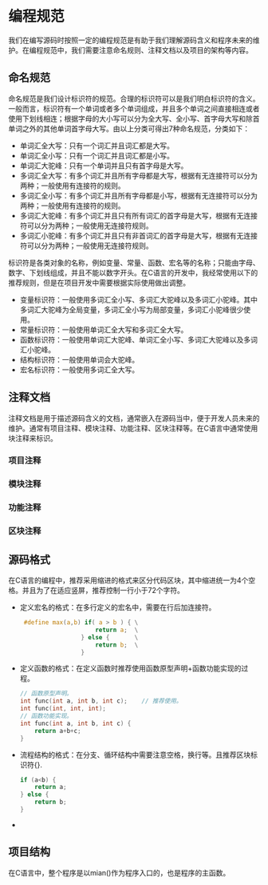 # 编程规范

我们在编写源码时按照一定的编程规范是有助于我们理解源码含义和程序未来的维护。在编程规范中，我们需要注意命名规则、注释文档以及项目的架构等内容。

## 命名规范

命名规范是我们设计标识符的规范。合理的标识符可以是我们明白标识符的含义。一般而言，标识符有一个单词或者多个单词组成，并且多个单词之间直接相连或者使用下划线相连；根据字母的大小写可以分为全大写、全小写、首字母大写和除首单词之外的其他单词首字母大写。由以上分类可得出7种命名规范，分类如下：

* 单词汇全大写：只有一个词汇并且词汇都是大写。
* 单词汇全小写：只有一个词汇并且词汇都是小写。
* 单词汇大驼峰：只有一个单词并且只有首字母是大写。
* 多词汇全大写：有多个词汇并且所有字母都是大写，根据有无连接符可以分为两种；一般使用有连接符的规则。
* 多词汇全小写：有多个词汇并且所有字母都是小写，根据有无连接符可以分为两种；一般使用有连接符的规则。
* 多词汇大驼峰：有多个词汇并且只有所有词汇的首字母是大写，根据有无连接符可以分为两种；一般使用无连接符规则。
* 多词汇小驼峰：有多个词汇并且只有非首词汇的首字母是大写，根据有无连接符可以分为两种；一般使用无连接符规则。

标识符是各类对象的名称，例如变量、常量、函数、宏名等的名称；只能由字母、数字、下划线组成，并且不能以数字开头。在C语言的开发中，我经常使用以下的推荐规则，但是在项目开发中需要根据实际使用做出调整。

* 变量标识符：一般使用多词汇全小写、多词汇大驼峰以及多词汇小驼峰。其中多词汇大驼峰为全局变量，多词汇全小写为局部变量，多词汇小驼峰很少使用。
* 常量标识符：一般使用单词汇全大写和多词汇全大写。
* 函数标识符：一般使用单词汇大驼峰、单词汇全小写、多词汇大驼峰以及多词汇小驼峰。
* 结构标识符：一般使用单词会大驼峰。
* 宏名标识符：一般使用多词汇全大写。

## 注释文档

注释文档是用于描述源码含义的文档，通常嵌入在源码当中，便于开发人员未来的维护。通常有项目注释、模块注释、功能注释、区块注释等。在C语言中通常使用块注释来标识。

### 项目注释

### 模块注释

### 功能注释

### 区块注释


## 源码格式

在C语言的编程中，推荐采用缩进的格式来区分代码区块，其中缩进统一为4个空格。并且为了在适应竖屏，推荐控制一行小于72个字符。

* 定义宏名的格式：在多行定义的宏名中，需要在行后加连接符。

   ```c
    #define max(a,b) if( a > b ) { \
                        return a;  \
                    } else {       \
                        return b;  \
                    }      

   ```

* 定义函数的格式：在定义函数时推荐使用函数原型声明+函数功能实现的过程。

  ```c
  // 函数原型声明。
  int func(int a, int b, int c);    // 推荐使用。
  int func(int, int, int);
  // 函数功能实现。
  int func(int a, int b, int c) {
      return a+b+c;
  }
  ```

* 流程结构的格式：在分支、循环结构中需要注意空格，换行等。且推荐区块标识符{}.

  ```c
  if (a<b) {
      return a;
  } else {
      return b;
  }
  ```

* 
## 项目结构

在C语言中，整个程序是以mian()作为程序入口的，也是程序的主函数。

